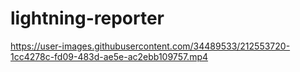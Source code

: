 # lightning-reporter

https://user-images.githubusercontent.com/34489533/212553720-1cc4278c-fd09-483d-ae5e-ac2ebb109757.mp4
